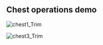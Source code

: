 
## Chest operations demo

![chest1_Trim](https://user-images.githubusercontent.com/61421659/183260131-ed82028f-b847-4db2-b4bb-93617715a4fc.gif)


![chest3_Trim](https://user-images.githubusercontent.com/61421659/202872940-f69fce66-a3d8-494a-a8ac-ef9d83ca18ef.gif)

